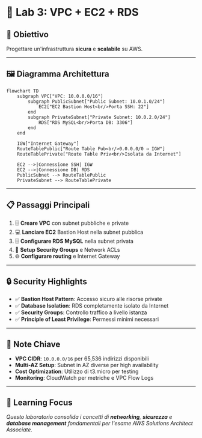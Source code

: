 # 🧪 Lab 3: VPC + EC2 + RDS

## 🎯 Obiettivo
Progettare un'infrastruttura **sicura** e **scalabile** su AWS.

---

## 🖼️ Diagramma Architettura

```mermaid
flowchart TD
    subgraph VPC["VPC: 10.0.0.0/16"]
        subgraph PublicSubnet["Public Subnet: 10.0.1.0/24"]
            EC2["EC2 Bastion Host<br/>Porta SSH: 22"]
        end
        subgraph PrivateSubnet["Private Subnet: 10.0.2.0/24"]
            RDS["RDS MySQL<br/>Porta DB: 3306"]
        end
    end

    IGW["Internet Gateway"]
    RouteTablePublic["Route Table Pub<br/>0.0.0.0/0 → IGW"]
    RouteTablePrivate["Route Table Priv<br/>Isolata da Internet"]

    EC2 -->|Connessione SSH| IGW
    EC2 -->|Connessione DB| RDS
    PublicSubnet --> RouteTablePublic
    PrivateSubnet --> RouteTablePrivate
```

---

## 📋 Passaggi Principali

1. 🗄️ **Creare VPC** con subnet pubbliche e private
2. 💻 **Lanciare EC2** Bastion Host nella subnet pubblica  
3. 🗄️ **Configurare RDS MySQL** nella subnet privata
4. 🔐 **Setup Security Groups** e Network ACLs
5. 🌐 **Configurare routing** e Internet Gateway

---

## 🔒 Security Highlights

- ✅ **Bastion Host Pattern**: Accesso sicuro alle risorse private
- ✅ **Database Isolation**: RDS completamente isolato da Internet
- ✅ **Security Groups**: Controllo traffico a livello istanza
- ✅ **Principle of Least Privilege**: Permessi minimi necessari

---

## 📝 Note Chiave

- **VPC CIDR**: `10.0.0.0/16` per 65,536 indirizzi disponibili
- **Multi-AZ Setup**: Subnet in AZ diverse per high availability  
- **Cost Optimization**: Utilizzo di t3.micro per testing
- **Monitoring**: CloudWatch per metriche e VPC Flow Logs

---

## 📌 Learning Focus

*Questo laboratorio consolida i concetti di **networking**, **sicurezza** e **database management** fondamentali per l'esame AWS Solutions Architect Associate.*
